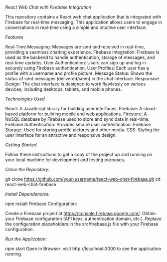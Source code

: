 *React Web Chat with Firebase Integration*

This repository contains a React web chat application that is integrated with Firebase for real-time messaging. This application allows users to engage in conversations in real-time using a simple and intuitive user interface.

_Features_

Real-Time Messaging: Messages are sent and received in real-time, providing a seamless chatting experience.
Firebase Integration: Firebase is used as the backend to handle authentication, storage of messages, and real-time updates.
User Authentication: Users can sign up and log in securely using Firebase authentication.
User Profiles: Each user has a profile with a username and profile picture.
Message Status: Shows the status of sent messages (delivered/seen) in the chat interface.
Responsive Design: The chat interface is designed to work flawlessly on various devices, including desktops, tablets, and mobile phones.

*Technologies Used*

React: A JavaScript library for building user interfaces.
Firebase: A cloud-based platform for building mobile and web applications.
Firestore: A NoSQL database by Firebase used to store and sync data in real-time.
Firebase Authentication: Provides secure user authentication.
Firebase Storage: Used for storing profile pictures and other media.
CSS: Styling the user interface for an attractive and responsive design.

*Getting Started*

Follow these instructions to get a copy of the project up and running on your local machine for development and testing purposes.

*Clone the Repository:*

git clone https://github.com/your-username/react-web-chat-firebase.git
cd react-web-chat-firebase

*Install Dependencies:*

npm install
Firebase Configuration:

Create a Firebase project at https://console.firebase.google.com/.
Obtain your Firebase configuration (API keys, authentication domain, etc.).
Replace the configuration placeholders in the src/firebase.js file with your Firebase configuration.

*Run the Application:*

npm start
Open in Browser:
visit http://localhost:3000 to see the application running.
